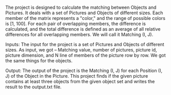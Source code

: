 The project is designed to calculate the matching between Objects and Pictures. It deals with a set of Pictures and Objects of different sizes. 
Each member of the matrix represents a "color," and the range of possible colors is [1, 100]. 
For each pair of overlapping members, the difference is calculated, and the total difference is defined as an average of all relative differences for all overlapping members. 
We will call it Matching (I, J).

Inputs: The input for the project is a set of Pictures and Objects of different sizes. 
As input, we got – Matching value, number of pictures, picture id, picture dimension, and N line of members of the picture row by row. 
We got the same things for the objects.


Output: The output of the project is the Matching (I, J) for each Position (I, J) of the Object in the Picture.
This project finds if the given picture contains at least three objects from the given object set and writes the result to the output.txt file.
